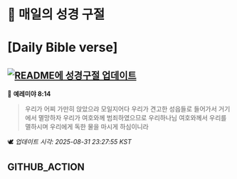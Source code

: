 # 🙏 매일의 성경 구절
# [Daily Bible verse]
## [![README에 성경구절 업데이트](https://github.com/DONGSUKA/first_test/actions/workflows/update-readme-bible.yml/badge.svg)](https://github.com/DONGSUKA/first_test/actions/workflows/update-readme-bible.yml)
<!-- START_BIBLE_VERSE -->
📖 **예레미야 8:14**
> 우리가 어찌 가만히 앉았으랴 모일지어다 우리가 견고한 성읍들로 들어가서 거기에서 멸망하자 우리가 여호와께 범죄하였으므로 우리하나님 여호와께서 우리를 멸하시며 우리에게 독한 물을 마시게 하심이니라

🕊️ _업데이트 시각: 2025-08-31 23:27:55 KST_
  <!-- END_BIBLE_VERSE -->
## GITHUB_ACTION
